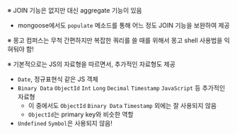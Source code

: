 ※ JOIN 기능은 없지만 대신 aggregate 기능이 있음

- mongoose에서도 `populate` 메소드를 통해 어느 정도 JOIN 기능을 보완하여 제공

※ 몽고 컴퍼스는 무척 간편하지만 복잡한 쿼리를 쓸 때를 위해서 몽고 shell 사용법을 익혀둬야 함!

※ 기본적으로는 JS의 자료형을 따르면서, 추가적인 자료형도 제공

- `Date`, 정규표현식 같은 JS 객체
- `Binary Data` `ObjectId` `Int` `Long` `Decimal` `Timestamp` `JavaScript` 등 추가적인 자료형
  - 이 중에서도 `ObjectId` `Binary Data` `Timestamp` 외에는 잘 사용되지 않음
  - `ObjectId`는 primary key와 비슷한 역할
- `Undefined` `Symbol`은 사용되지 않음!
